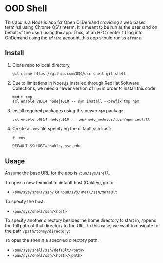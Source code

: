 # OOD Shell

This app is a Node.js app for Open OnDemand providing a web based terminal using Chrome OS's hterm. It is meant to be run as the user (and on behalf of the user) using the app. Thus, at an HPC center if I log into OnDemand using the `efranz` account, this app should run as `efranz`.

## Install

1.  Clone repo to local directory

    ```
    git clone https://github.com/OSC/osc-shell.git shell
    ```

2.  Due to limitations in Node.js installed through RedHat Software Collections,
    we need a newer version of `npm` in order to install this code:

    ```
    mkdir tmp
    scl enable v8314 nodejs010 -- npm install --prefix tmp npm
    ```

3. Install required packages using this newer `npm` package:

    ```
    scl enable v8314 nodejs010 -- tmp/node_modules/.bin/npm install
    ```

4. Create a `.env` file specifying the default ssh host:

    ```
    # .env

    DEFAULT_SSHHOST='oakley.osc.edu'
    ```

## Usage

Assume the base URL for the app is `/pun/sys/shell`.

To open a new terminal to default host (Oakley), go to:

* `/pun/sys/shell/ssh/` or `/pun/sys/shell/ssh/default`

To specify the host:

* `/pun/sys/shell/ssh/<host>`

To specify another directory besides the home directory to start in, append the
full path of that directory to the URL. In this case, we want to navigate to
the path `/path/to/my/directory`:

To open the shell in a specified directory path:

* `/pun/sys/shell/ssh/default/<path>`
* `/pun/sys/shell/ssh/<host>/<path>`
